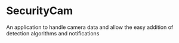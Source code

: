 # SecurityCam

An application to handle camera data and allow the easy addition of detection algorithms and notifications
